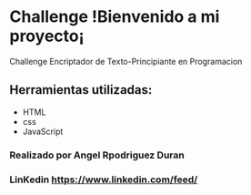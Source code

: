 # Challenge !Bienvenido a mi proyecto¡
Challenge Encriptador de Texto-Principiante en Programacion

## Herramientas utilizadas:
* HTML
* css
* JavaScript

### Realizado por Angel Rpodriguez Duran

### LinKedin https://www.linkedin.com/feed/
